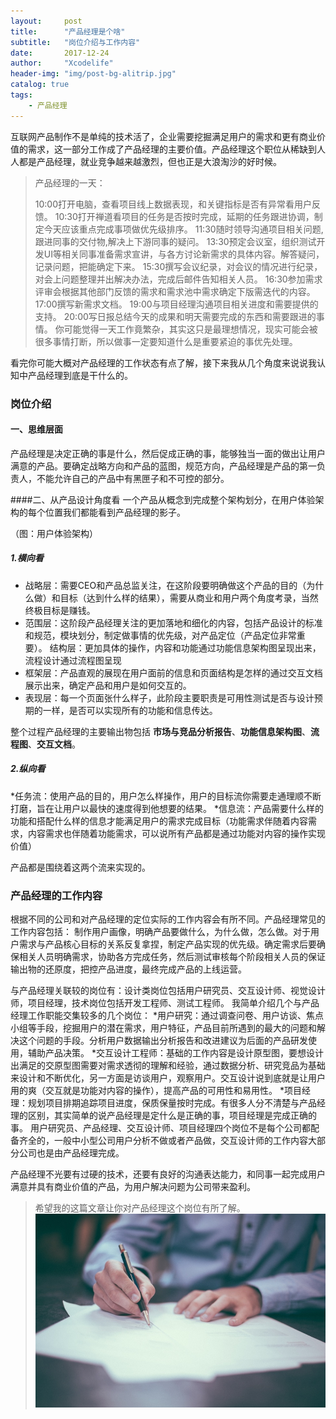 ```yaml
---
layout:     post
title:      "产品经理是个啥"
subtitle:   "岗位介绍与工作内容"
date:       2017-12-24
author:     "Xcodelife"
header-img: "img/post-bg-alitrip.jpg"
catalog: true
tags:
    - 产品经理
---
```

互联网产品制作不是单纯的技术活了，企业需要挖掘满足用户的需求和更有商业价值的需求，这一部分工作成了产品经理的主要价值。产品经理这个职位从稀缺到人人都是产品经理，就业竞争越来越激烈，但也正是大浪淘沙的好时候。

> 产品经理的一天：
>
> 10:00打开电脑，查看项目线上数据表现，和关键指标是否有异常看用户反馈。
> 10:30打开禅道看项目的任务是否按时完成，延期的任务跟进协调，制定今天应该重点完成事项做优先级排序。
> 11:30随时领导沟通项目相关问题,跟进同事的交付物,解决上下游同事的疑问。
> 13:30预定会议室，组织测试开发UI等相关同事准备需求宣讲，与各方讨论新需求的具体内容。解答疑问，记录问题，把能确定下来。
> 15:30撰写会议纪录，对会议的情况进行纪录，对会上问题整理并出解决办法，完成后邮件告知相关人员。
> 16:30参加需求评审会根据其他部门反馈的需求和需求池中需求确定下版需迭代的内容。
> 17:00撰写新需求文档。
> 19:00与项目经理沟通项目相关进度和需要提供的支持。
> 20:00写日报总结今天的成果和明天需要完成的东西和需要跟进的事情。
> 你可能觉得一天工作竟繁杂，其实这只是最理想情况，现实可能会被很多事情打断，所以做事一定要知道什么是重要紧迫的事优先处理。

看完你可能大概对产品经理的工作状态有点了解，接下来我从几个角度来说说我认知中产品经理到底是干什么的。
### 岗位介绍
#### 一、思维层面
产品经理是决定正确的事是什么，然后促成正确的事，能够独当一面的做出让用户满意的产品。要确定战略方向和产品的蓝图，规范方向，产品经理是产品的第一负责人，不能允许自己的产品中有黑匣子和不可控的部分。

####二、从产品设计角度看
一个产品从概念到完成整个架构划分，在用户体验架构的每个位置我们都能看到产品经理的影子。

（图：用户体验架构）

##### 1.横向看
* 战略层：需要CEO和产品总监关注，在这阶段要明确做这个产品的目的（为什么做）和目标（达到什么样的结果），需要从商业和用户两个角度考录，当然终极目标是赚钱。
* 范围层：这阶段产品经理关注的更加落地和细化的内容，包括产品设计的标准和规范，模块划分，制定做事情的优先级，对产品定位（产品定位非常重要）。
结构层：更加具体的操作，内容和功能通过功能信息架构图呈现出来，流程设计通过流程图呈现
* 框架层：产品直观的展现在用户面前的信息和页面结构是怎样的通过交互文档展示出来，确定产品和用户是如何交互的。
* 表现层：每一个页面张什么样子，此阶段主要职责是可用性测试是否与设计预期的一样，是否可以实现所有的功能和信息传达。

整个过程产品经理的主要输出物包括 **市场与竞品分析报告**、**功能信息架构图**、**流程图**、**交互文档**。

##### 2.纵向看
*任务流：使用产品的目的，用户怎么样操作，用户的目标流你需要走通理顺不断打磨，旨在让用户以最快的速度得到他想要的结果。
*信息流：产品需要什么样的功能和搭配什么样的信息才能满足用户的需求完成目标（功能需求伴随着内容需求，内容需求也伴随着功能需求，可以说所有产品都是通过功能对内容的操作实现价值）

产品都是围绕着这两个流来实现的。

### 产品经理的工作内容
根据不同的公司和对产品经理的定位实际的工作内容会有所不同。产品经理常见的工作内容包括：
制作用户画像，明确产品要做什么，为什么做，怎么做。对于用户需求与产品核心目标的关系反复拿捏，制定产品实现的优先级。确定需求后要确保相关人员明确需求，协助各方完成任务，然后测试审核每个阶段相关人员的保证输出物的还原度，把控产品进度，最终完成产品的上线运营。

与产品经理关联较的岗位有：设计类岗位包括用户研究员、交互设计师、视觉设计师，项目经理，技术岗位包括开发工程师、测试工程师。
我简单介绍几个与产品经理工作职能交集较多的几个岗位：
*用户研究：通过调查问卷、用户访谈、焦点小组等手段，挖掘用户的潜在需求，用户特征，产品目前所遇到的最大的问题和解决这个问题的手段。分析用户数据输出分析报告和改进建议为后面的产品研发使用，辅助产品决策。
*交互设计工程师：基础的工作内容是设计原型图，要想设计出满足的交原型图需要对需求透彻的理解和经验，通过数据分析、研究竞品为基础来设计和不断优化，另一方面是访谈用户，观察用户。交互设计说到底就是让用户用的爽（交互就是功能对内容的操作），提高产品的可用性和易用性。
*项目经理：规划项目排期追踪项目进度，保质保量按时完成。有很多人分不清楚与产品经理的区别，其实简单的说产品经理是定什么是正确的事，项目经理是完成正确的事。
用户研究员、产品经理、交互设计师、项目经理四个岗位不是每个公司都配备齐全的，一般中小型公司用户分析不做或者产品做，交互设计师的工作内容大部分公司也是由产品经理完成。

产品经理不光要有过硬的技术，还要有良好的沟通表达能力，和同事一起完成用户满意并具有商业价值的产品，为用户解决问题为公司带来盈利。

>希望我的这篇文章让你对产品经理这个岗位有所了解。
![img](/img/in-post/IMG_8402.JPG)



